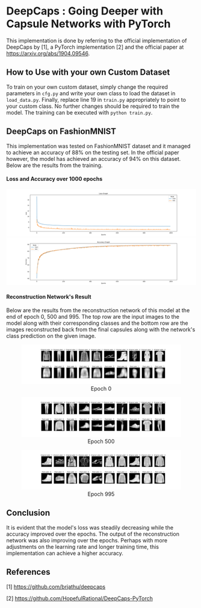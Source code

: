 ﻿
# DeepCaps : Going Deeper with Capsule Networks with PyTorch

This implementation is done by referring to the official implementation of DeepCaps by [1], a PyTorch implementation [2] and the official paper at https://arxiv.org/abs/1904.09546. 

## How to Use with your own Custom Dataset
To train on your own custom dataset, simply change the required parameters in `cfg.py` and write your own class to load the dataset in `load_data.py`. Finally, replace line 19 in `train.py` appropriately to point to your custom class. No further changes should be required to train the model. The training can be executed with `python train.py`.

## DeepCaps on FashionMNIST
This implementation was tested on FashionMNIST dataset and it managed to achieve an accuracy of 88% on the testing set. In the official paper however, the model has achieved an accuracy of 94% on this dataset. Below are the results from the training.

#### Loss and Accuracy over 1000 epochs
<img src="readme_images/loss_graph.png" width="800" />  <img src="readme_images/accuracy_graph.png" width="800"/>  

#### Reconstruction Network's Result
Below are the results from the reconstruction network of this model at the end of epoch 0, 500 and 995. The top row are the input images to the model along with their corresponding classes and the bottom row are the images reconstructed back from the final capsules along with the network's class prediction on the given image.

<figure class="image">
  <img src="readme_images/Original_vs_Reconstructed_Epoch_0.png" >
  <div align="center"><figcaption>Epoch 0</figcaption></div>
</figure>

<figure class="image">
  <img src="readme_images/Original_vs_Reconstructed_Epoch_500.png">
  <div align="center"><figcaption>Epoch 500</figcaption></div>
</figure>

<figure class="image">
  <img src="readme_images/Original_vs_Reconstructed_Epoch_995.png">
  <div align="center"><figcaption>Epoch 995</figcaption></div>
</figure>

## Conclusion 
It is evident that the model's loss was steadily decreasing while the accuracy improved over the epochs. The output of the reconstruction network was also improving over the epochs. Perhaps with more adjustments on the learning rate and longer training time, this implementation can achieve a higher accuracy.



## References

[1] https://github.com/brjathu/deepcaps

[2] https://github.com/HopefulRational/DeepCaps-PyTorch
